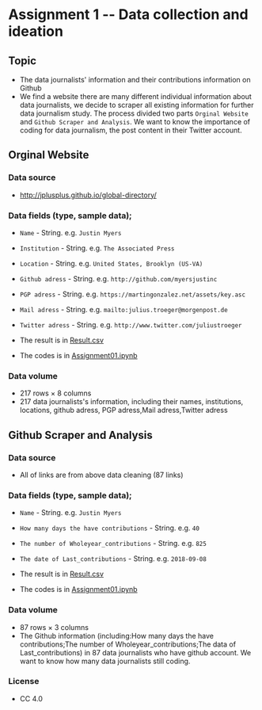 
# Assignment 1 -- Data collection and ideation

## Topic
  - The data journalists' information and their contributions information on Github
  - We find a website there are many different individual information about data journalists, we decide to scraper all existing information for further data journalism study. The process divided two parts ```Orginal Website``` and ```Github Scraper and Analysis```. We want to know the importance of coding for data journalism, the post content in their Twitter account. 
  
## Orginal Website
### Data source
  - http://jplusplus.github.io/global-directory/
### Data fields (type, sample data); 
  - ```Name``` - String. e.g. ```Justin Myers```
  - ```Institution``` - String. e.g. ```The Associated Press```
  - ```Location``` - String. e.g. ```United States, Brooklyn (US-VA)```
  - ```Github adress``` - String. e.g. ```http://github.com/myersjustinc```
  - ```PGP adress``` - String. e.g. ```https://martingonzalez.net/assets/key.asc```
  - ```Mail adress``` - String. e.g. ```mailto:julius.troeger@morgenpost.de	```
  - ```Twitter adress``` - String. e.g. ```http://www.twitter.com/juliustroeger	```
  
  - The result is in [Result.csv](https://github.com/ConnorLi96/python-data-assignments/blob/master/assignment1/Data_Journalism.csv)
  - The codes is in [Assignment01.ipynb](https://github.com/ConnorLi96/python-data-assignments/blob/master/assignment1/Assignment01.ipynb)
### Data volume
  - 217 rows × 8 columns
  - 217 data journalists's information, including their names, institutions, locations, github adress, PGP adress,Mail adress,Twitter adress

 
  
## Github Scraper and Analysis

### Data source
  - All of links are from above data cleaning (87 links)
### Data fields (type, sample data); 
  - ```Name``` - String. e.g. ```Justin Myers```
  - ```How many days the have contributions``` - String. e.g. ```40```
  - ```The number of Wholeyear_contributions``` - String. e.g. ```825```
  - ```The date of Last_contributions``` - String. e.g. ```2018-09-08```
  
  - The result is in [Result.csv](https://github.com/ConnorLi96/python-data-assignments/blob/master/assignment1/Github_Analysis.csv)
  - The codes is in [Assignment01.ipynb](https://github.com/ConnorLi96/python-data-assignments/blob/master/assignment1/Assignment01.ipynb)
### Data volume
  - 87 rows × 3 columns
  - The Github information (including:How many days the have contributions;The number of Wholeyear_contributions;The data of Last_contributions) in 87 data journalists who have github account. We want to know how many data journalists still coding.
  
### License
  - CC 4.0
